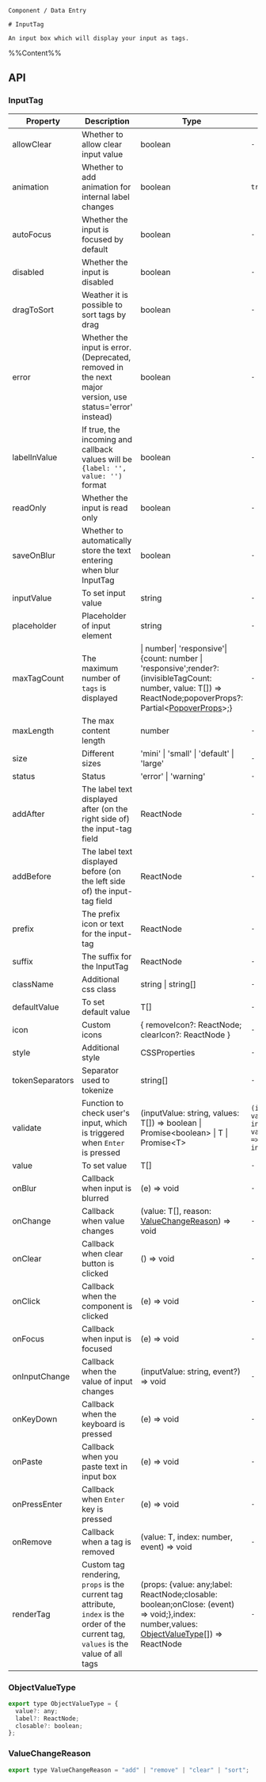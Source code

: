 `````
Component / Data Entry

# InputTag

An input box which will display your input as tags.
`````

%%Content%%

## API

### InputTag

|Property|Description|Type|DefaultValue|Version|
|---|---|---|---|---|
|allowClear|Whether to allow clear input value|boolean |`-`|-|
|animation|Whether to add animation for internal label changes|boolean |`true`|2.15.0|
|autoFocus|Whether the input is focused by default|boolean |`-`|-|
|disabled|Whether the input is disabled|boolean |`-`|-|
|dragToSort|Weather it is possible to sort tags by drag|boolean |`-`|2.27.0|
|error|Whether the input is error.(Deprecated, removed in the next major version, use status='error' instead)|boolean |`-`|-|
|labelInValue|If true, the incoming and callback values will be `{label: '', value: '')` format|boolean |`-`|-|
|readOnly|Whether the input is read only|boolean |`-`|-|
|saveOnBlur|Whether to automatically store the text entering when blur InputTag|boolean |`-`|2.25.0|
|inputValue|To set input value|string |`-`|-|
|placeholder|Placeholder of input element|string |`-`|-|
|maxTagCount|The maximum number of `tags` is displayed|\| number\| 'responsive'\| {count: number \| 'responsive';render?: (invisibleTagCount: number, value: T[]) =&gt; ReactNode;popoverProps?: Partial&lt;[PopoverProps](popover#popover)&gt;;} |`-`|2.59.0. `responsive ` in `2.62.0`|
|maxLength|The max content length|number |`-`|2.23.0|
|size|Different sizes|'mini' \| 'small' \| 'default' \| 'large' |`-`|-|
|status|Status|'error' \| 'warning' |`-`|2.45.0|
|addAfter|The label text displayed after (on the right side of) the input-tag field|ReactNode |`-`|2.47.0|
|addBefore|The label text displayed before (on the left side of) the input-tag field|ReactNode |`-`|2.47.0|
|prefix|The prefix icon or text for the input-tag|ReactNode |`-`|2.47.0|
|suffix|The suffix for the InputTag|ReactNode |`-`|-|
|className|Additional css class|string \| string[] |`-`|-|
|defaultValue|To set default value|T[] |`-`|-|
|icon|Custom icons|{ removeIcon?: ReactNode; clearIcon?: ReactNode } |`-`|-|
|style|Additional style|CSSProperties |`-`|-|
|tokenSeparators|Separator used to tokenize|string[] |`-`|2.44.0|
|validate|Function to check user's input, which is triggered when `Enter` is pressed|(inputValue: string, values: T[]) =&gt; boolean \| Promise&lt;boolean&gt; \| T \| Promise&lt;T&gt; |`(inputValue, values) => inputValue && values.every((item) => item !== inputValue)`|return type T and `Promise<T>` in 2.37.0|
|value|To set value|T[] |`-`|-|
|onBlur|Callback when input is blurred|(e) => void |`-`|-|
|onChange|Callback when value changes|(value: T[], reason: [ValueChangeReason](#valuechangereason)) => void |`-`|`reason` in 2.27.0|
|onClear|Callback when clear button is clicked|() => void |`-`|2.20.0|
|onClick|Callback when the component is clicked|(e) => void |`-`|-|
|onFocus|Callback when input is focused|(e) => void |`-`|-|
|onInputChange|Callback when the value of input changes|(inputValue: string, event?) => void |`-`|-|
|onKeyDown|Callback when the keyboard is pressed|(e) => void |`-`|-|
|onPaste|Callback when you paste text in input box|(e) => void |`-`|-|
|onPressEnter|Callback when `Enter` key is pressed|(e) => void |`-`|-|
|onRemove|Callback when a tag is removed|(value: T, index: number, event) => void |`-`|-|
|renderTag|Custom tag rendering, `props` is the current tag attribute, `index` is the order of the current tag, `values` is the value of all tags|(props: {value: any;label: ReactNode;closable: boolean;onClose: (event) => void;},index: number,values: [ObjectValueType](#objectvaluetype)[]) => ReactNode |`-`|index、values added in 2.15.0|

### ObjectValueType

```js
export type ObjectValueType = {
  value?: any;
  label?: ReactNode;
  closable?: boolean;
};
```

### ValueChangeReason

```js
export type ValueChangeReason = "add" | "remove" | "clear" | "sort";
```
